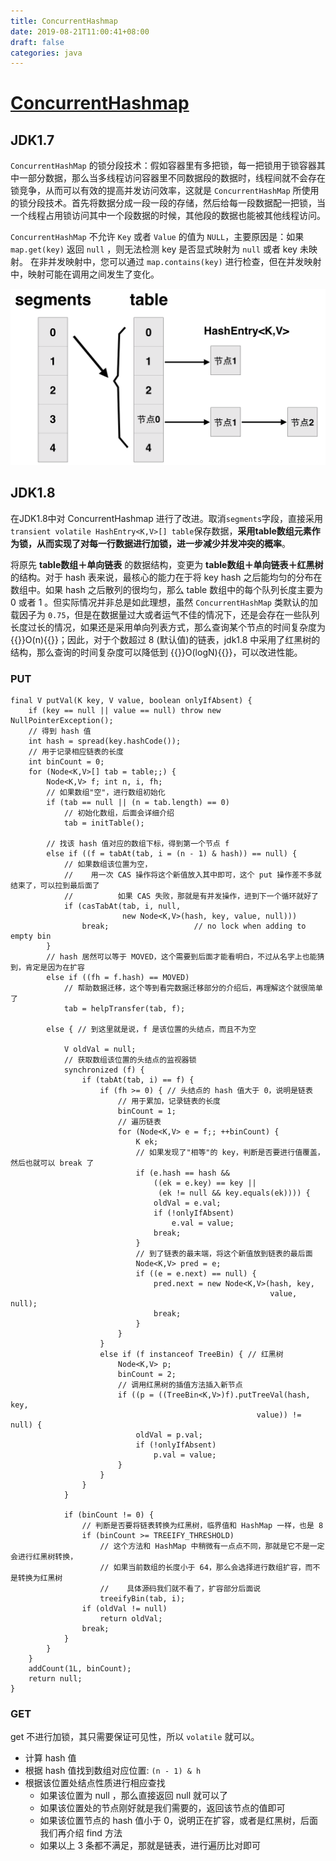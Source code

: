 ```yaml
---
title: ConcurrentHashmap
date: 2019-08-21T11:00:41+08:00
draft: false
categories: java
---
```


# [ConcurrentHashmap](https://crossoverjie.top/2018/07/23/java-senior/ConcurrentHashMap/)

## JDK1.7

`ConcurrentHashMap` 的锁分段技术：假如容器里有多把锁，每一把锁用于锁容器其中一部分数据，那么当多线程访问容器里不同数据段的数据时，线程间就不会存在锁竞争，从而可以有效的提高并发访问效率，这就是 `ConcurrentHashMap` 所使用的锁分段技术。首先将数据分成一段一段的存储，然后给每一段数据配一把锁，当一个线程占用锁访问其中一个段数据的时候，其他段的数据也能被其他线程访问。

`ConcurrentHashMap` 不允许 `Key` 或者 `Value` 的值为 `NULL`，主要原因是：如果 `map.get(key)` 返回 `null` ，则无法检测 key 是否显式映射为 `null` 或者 key 未映射。 在非并发映射中，您可以通过 `map.contains(key)` 进行检查，但在并发映射中，映射可能在调用之间发生了变化。

![](images/ConcurrentHashMap.png)

## JDK1.8

在JDK1.8中对 ConcurrentHashmap 进行了改进。取消`segments`字段，直接采用`transient volatile HashEntry<K,V>[] table`保存数据，**采用table数组元素作为锁，从而实现了对每一行数据进行加锁，进一步减少并发冲突的概率**。

将原先 **table数组＋单向链表** 的数据结构，变更为 **table数组＋单向链表＋红黑树** 的结构。对于 hash 表来说，最核心的能力在于将 key hash 之后能均匀的分布在数组中。如果 hash 之后散列的很均匀，那么 table 数组中的每个队列长度主要为 0 或者 1 。但实际情况并非总是如此理想，虽然 `ConcurrentHashMap` 类默认的加载因子为 `0.75`，但是在数据量过大或者运气不佳的情况下，还是会存在一些队列长度过长的情况，如果还是采用单向列表方式，那么查询某个节点的时间复杂度为 {{<katex>}}O(n){{</katex>}}；因此，对于个数超过 8 (默认值)的链表，jdk1.8 中采用了红黑树的结构，那么查询的时间复杂度可以降低到 {{<katex>}}O(logN){{</katex>}}，可以改进性能。


### PUT

```
final V putVal(K key, V value, boolean onlyIfAbsent) {
    if (key == null || value == null) throw new NullPointerException();
    // 得到 hash 值
    int hash = spread(key.hashCode());
    // 用于记录相应链表的长度
    int binCount = 0;
    for (Node<K,V>[] tab = table;;) {
        Node<K,V> f; int n, i, fh;
        // 如果数组"空"，进行数组初始化
        if (tab == null || (n = tab.length) == 0)
            // 初始化数组，后面会详细介绍
            tab = initTable();

        // 找该 hash 值对应的数组下标，得到第一个节点 f
        else if ((f = tabAt(tab, i = (n - 1) & hash)) == null) {
            // 如果数组该位置为空，
            //    用一次 CAS 操作将这个新值放入其中即可，这个 put 操作差不多就结束了，可以拉到最后面了
            //          如果 CAS 失败，那就是有并发操作，进到下一个循环就好了
            if (casTabAt(tab, i, null,
                         new Node<K,V>(hash, key, value, null)))
                break;                   // no lock when adding to empty bin
        }
        // hash 居然可以等于 MOVED，这个需要到后面才能看明白，不过从名字上也能猜到，肯定是因为在扩容
        else if ((fh = f.hash) == MOVED)
            // 帮助数据迁移，这个等到看完数据迁移部分的介绍后，再理解这个就很简单了
            tab = helpTransfer(tab, f);

        else { // 到这里就是说，f 是该位置的头结点，而且不为空

            V oldVal = null;
            // 获取数组该位置的头结点的监视器锁
            synchronized (f) {
                if (tabAt(tab, i) == f) {
                    if (fh >= 0) { // 头结点的 hash 值大于 0，说明是链表
                        // 用于累加，记录链表的长度
                        binCount = 1;
                        // 遍历链表
                        for (Node<K,V> e = f;; ++binCount) {
                            K ek;
                            // 如果发现了"相等"的 key，判断是否要进行值覆盖，然后也就可以 break 了
                            if (e.hash == hash &&
                                ((ek = e.key) == key ||
                                 (ek != null && key.equals(ek)))) {
                                oldVal = e.val;
                                if (!onlyIfAbsent)
                                    e.val = value;
                                break;
                            }
                            // 到了链表的最末端，将这个新值放到链表的最后面
                            Node<K,V> pred = e;
                            if ((e = e.next) == null) {
                                pred.next = new Node<K,V>(hash, key,
                                                          value, null);
                                break;
                            }
                        }
                    }
                    else if (f instanceof TreeBin) { // 红黑树
                        Node<K,V> p;
                        binCount = 2;
                        // 调用红黑树的插值方法插入新节点
                        if ((p = ((TreeBin<K,V>)f).putTreeVal(hash, key,
                                                       value)) != null) {
                            oldVal = p.val;
                            if (!onlyIfAbsent)
                                p.val = value;
                        }
                    }
                }
            }

            if (binCount != 0) {
                // 判断是否要将链表转换为红黑树，临界值和 HashMap 一样，也是 8
                if (binCount >= TREEIFY_THRESHOLD)
                    // 这个方法和 HashMap 中稍微有一点点不同，那就是它不是一定会进行红黑树转换，
                    // 如果当前数组的长度小于 64，那么会选择进行数组扩容，而不是转换为红黑树
                    //    具体源码我们就不看了，扩容部分后面说
                    treeifyBin(tab, i);
                if (oldVal != null)
                    return oldVal;
                break;
            }
        }
    }
    addCount(1L, binCount);
    return null;
}
```

### GET

get 不进行加锁，其只需要保证可见性，所以 `volatile` 就可以。

  - 计算 hash 值
  - 根据 hash 值找到数组对应位置: `(n - 1) & h`
  - 根据该位置处结点性质进行相应查找
    - 如果该位置为 null ，那么直接返回 null 就可以了
    - 如果该位置处的节点刚好就是我们需要的，返回该节点的值即可
    - 如果该位置节点的 hash 值小于 0，说明正在扩容，或者是红黑树，后面我们再介绍 find 方法
    - 如果以上 3 条都不满足，那就是链表，进行遍历比对即可


<!-- ### REMOVE

用于移除某个节点，返回移除的节点值。

```
final V remove(Object key, int hash, Object value) {
    if (!tryLock())
        scanAndLock(key, hash);
    V oldValue = null;
    try {
        HashEntry<K,V>[] tab = table;
        int index = (tab.length - 1) & hash;
        //根据这种哈希定位方式来定位对应的HashEntry
        HashEntry<K,V> e = entryAt(tab, index);
        HashEntry<K,V> pred = null;
        while (e != null) {
            K k;
            HashEntry<K,V> next = e.next;
            if ((k = e.key) == key ||
                (e.hash == hash && key.equals(k))) {
                V v = e.value;
                if (value == null || value == v || value.equals(v)) {
                    if (pred == null)
                        setEntryAt(tab, index, next);
                    else
                        pred.setNext(next);
                    ++modCount;
                    --count;
                    oldValue = v;
                }
                break;
            }
            pred = e;
            e = next;
        }
    } finally {
        unlock();
    }
    return oldValue;
}
``` -->

<!-- ### SIZE

求出所有的 HashEntry 的数目，**先尝试的遍历查找、计算 2 遍**，如果两遍遍历过程中整个 Map 没有发生修改（即两次所有 Segment 实例中modCount值的和一致），则可以认为整个查找、计算过程中 Map 没有发生改变。否则，需要对所有 segment 实例进行加锁、计算、解锁，然后返回。 -->
